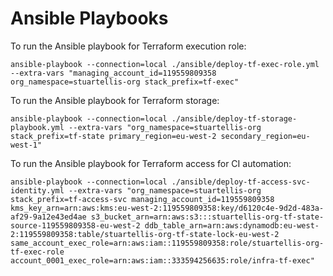 # Ansible Playbooks

To run the Ansible playbook for Terraform execution role:

    ansible-playbook --connection=local ./ansible/deploy-tf-exec-role.yml --extra-vars "managing_account_id=119559809358 org_namespace=stuartellis-org stack_prefix=tf-exec"

To run the Ansible playbook for Terraform storage:

    ansible-playbook --connection=local ./ansible/deploy-tf-storage-playbook.yml --extra-vars "org_namespace=stuartellis-org stack_prefix=tf-state primary_region=eu-west-2 secondary_region=eu-west-1"

To run the Ansible playbook for Terraform access for CI automation:

    ansible-playbook --connection=local ./ansible/deploy-tf-access-svc-identity.yml --extra-vars "org_namespace=stuartellis-org stack_prefix=tf-access-svc managing_account_id=119559809358 kms_key_arn=arn:aws:kms:eu-west-2:119559809358:key/d6120c4e-9d2d-483a-af29-9a12e43ed4ae s3_bucket_arn=arn:aws:s3:::stuartellis-org-tf-state-source-119559809358-eu-west-2 ddb_table_arn=arn:aws:dynamodb:eu-west-2:119559809358:table/stuartellis-org-tf-state-lock-eu-west-2 same_account_exec_role=arn:aws:iam::119559809358:role/stuartellis-org-tf-exec-role account_0001_exec_role=arn:aws:iam::333594256635:role/infra-tf-exec"
